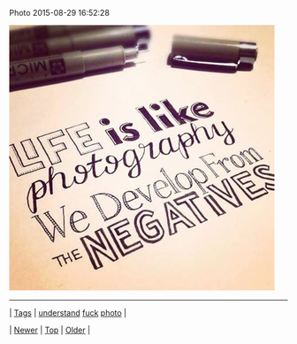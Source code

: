 <!--
title: Photo 2015-08-29 16
date: 2020-06-28T15:27:00.090Z
tags: understand, fuck, photo
-->


Photo 2015-08-29 16:52:28

![](127873427519-0.jpg)

<!--BOTTOM-POST-NAVIGATION-->
---

| [Tags](tags.md) | [understand](tag-understand.md) [fuck](tag-fuck.md) [photo](tag-photo.md) |

| [Newer](127865457994.md) | [Top](index.md) | [Older](127899613269.md) |